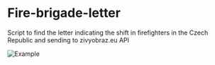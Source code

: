 # Fire-brigade-letter
Script to find the letter indicating the shift in firefighters in the Czech Republic and sending to zivyobraz.eu API


![Example](https://github.com/user-attachments/assets/594b48f2-0a75-488e-bd82-fb6d1be0706f)
